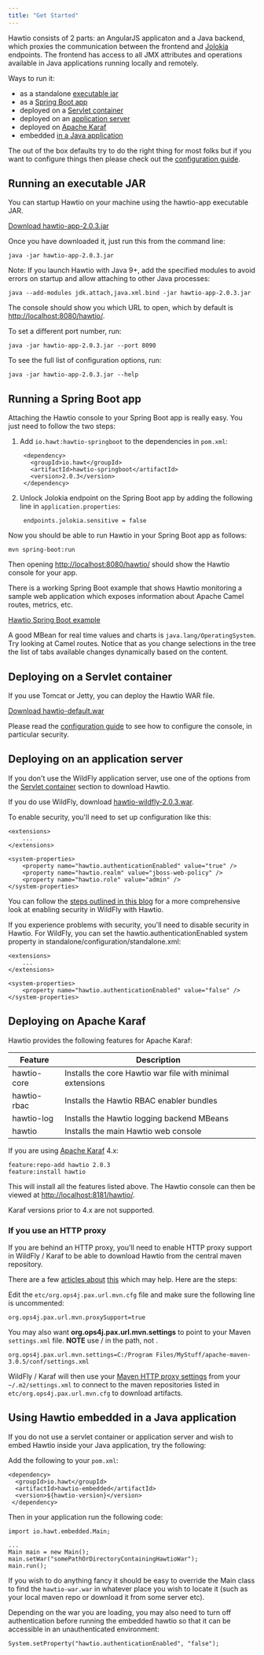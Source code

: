 ```yaml
---
title: "Get Started"
---
```


Hawtio consists of 2 parts: an AngularJS applicaton and a Java backend, which proxies the communication between the frontend and [Jolokia](https://jolokia.org/) endpoints. The frontend has access to all JMX attributes and operations available in Java applications running locally and remotely.

Ways to run it:
* as a standalone [executable jar](#running-an-executable-jar)
* as a [Spring Boot app](#running-a-spring-boot-app)
* deployed on a [Servlet container](#deploying-on-a-servlet-container)
* deployed on an [application server](#deploying-on-an-application-server)
* deployed on [Apache Karaf](#deploying-on-apache-karaf)
* embedded [in a Java application](#using-hawtio-embedded-in-a-java-application)

The out of the box defaults try to do the right thing for most folks but if you want to configure things then please check out the [configuration guide](../configuration/).


## Running an executable JAR

You can startup Hawtio on your machine using the hawtio-app executable JAR.

<a class="btn btn-large btn-primary" href="https://oss.sonatype.org/content/repositories/public/io/hawt/hawtio-app/2.0.3/hawtio-app-2.0.3.jar">Download hawtio-app-2.0.3.jar</a>

Once you have downloaded it, just run this from the command line:

    java -jar hawtio-app-2.0.3.jar

Note: If you launch Hawtio with Java 9+, add the specified modules to avoid errors on startup and allow attaching to other Java processes:

    java --add-modules jdk.attach,java.xml.bind -jar hawtio-app-2.0.3.jar

The console should show you which URL to open, which by default is [http://localhost:8080/hawtio/](http://localhost:8080/hawtio/).

To set a different port number, run:

    java -jar hawtio-app-2.0.3.jar --port 8090

To see the full list of configuration options, run:

    java -jar hawtio-app-2.0.3.jar --help


## Running a Spring Boot app

Attaching the Hawtio console to your Spring Boot app is really easy. You just need to follow the two steps:

1. Add `io.hawt:hawtio-springboot` to the dependencies in `pom.xml`:
    
        <dependency>
          <groupId>io.hawt</groupId>
          <artifactId>hawtio-springboot</artifactId>
          <version>2.0.3</version>
        </dependency>

2. Unlock Jolokia endpoint on the Spring Boot app by adding the following line in `application.properties`:

        endpoints.jolokia.sensitive = false

Now you should be able to run Hawtio in your Spring Boot app as follows:

    mvn spring-boot:run

Then opening [http://localhost:8080/hawtio/](http://localhost:8080/hawtio/) should show the Hawtio console for your app.

There is a working Spring Boot example that shows Hawtio monitoring a sample web application which exposes information about Apache Camel routes, metrics, etc.

<a class="btn btn-large btn-primary" href="https://github.com/hawtio/hawtio/tree/hawtio-2.0.3/examples/springboot">Hawtio Spring Boot example</a>

A good MBean for real time values and charts is `java.lang/OperatingSystem`. Try looking at Camel routes. Notice that as you change selections in the tree the list of tabs available changes dynamically based on the content.


## Deploying on a Servlet container

If you use Tomcat or Jetty, you can deploy the Hawtio WAR file.

<a class="btn btn-primary" href="https://oss.sonatype.org/content/repositories/public/io/hawt/hawtio-default/2.0.3/hawtio-default-2.0.3.war">Download hawtio-default.war</a>

Please read the [configuration guide](../configuration/) to see how to configure the console, in particular security.


## Deploying on an application server

If you don't use the WildFly application server, use one of the options from the [Servlet container](#deploying-on-a-servlet-container) section to download Hawtio.

If you do use WildFly, download [hawtio-wildfly-2.0.3.war](https://oss.sonatype.org/content/repositories/public/io/hawt/hawtio-wildfly/2.0.3/hawtio-wildfly-2.0.3.war).

To enable security, you'll need to set up configuration like this:

    <extensions>
        ...
    </extensions>

    <system-properties>
        <property name="hawtio.authenticationEnabled" value="true" />
        <property name="hawtio.realm" value="jboss-web-policy" />
        <property name="hawtio.role" value="admin" />
    </system-properties>

You can follow the [steps outlined in this blog](http://www.christianposta.com/blog/?p=403) for a more comprehensive
look at enabling security in WildFly with Hawtio.

If you experience problems with security, you'll need to disable security in Hawtio. For WildFly, you can set the hawtio.authenticationEnabled system property in standalone/configuration/standalone.xml:

    <extensions>
        ...
    </extensions>

    <system-properties>
        <property name="hawtio.authenticationEnabled" value="false" />
    </system-properties>


## Deploying on Apache Karaf

Hawtio provides the following features for Apache Karaf:

<div class="table-responsive">
<table class="table table-striped table-condensed table-hover">
  <thead>
  <tr>
    <th>Feature</th>
    <th>Description</th>
  </tr>
  </thead>
  <tbody>
  <tr>
    <td>hawtio-core</td>
    <td>Installs the core Hawtio war file with minimal extensions</td>
  </tr>
  <tr>
    <td>hawtio-rbac</td>
    <td>Installs the Hawtio RBAC enabler bundles</td>
  </tr>
  <tr>
    <td>hawtio-log</td>
    <td>Installs the Hawtio logging backend MBeans</td>
  </tr>
  <tr>
    <td>hawtio</td>
    <td>Installs the main Hawtio web console</td>
  </tr>
</table>
</div>

If you are using [Apache Karaf](http://karaf.apache.org/) 4.x:

    feature:repo-add hawtio 2.0.3
    feature:install hawtio

This will install all the features listed above. The Hawtio console can then be viewed at [http://localhost:8181/hawtio/](http://localhost:8181/hawtio/). 

Karaf versions prior to 4.x are not supported.


### If you use an HTTP proxy

If you are behind an HTTP proxy, you'll need to enable HTTP proxy support in WildFly / Karaf to be able to download Hawtio from the central maven repository.

There are a few [articles about](http://mpashworth.wordpress.com/2012/09/27/installing-apache-karaf-features-behind-a-firewall/) [this](http://stackoverflow.com/questions/9922467/how-to-setup-a-proxy-for-apache-karaf) which may help. Here are the steps:

Edit the `etc/org.ops4j.pax.url.mvn.cfg` file and make sure the following line is uncommented:

    org.ops4j.pax.url.mvn.proxySupport=true

You may also want **org.ops4j.pax.url.mvn.settings** to point to your Maven `settings.xml` file. **NOTE** use / in the path, not \.

    org.ops4j.pax.url.mvn.settings=C:/Program Files/MyStuff/apache-maven-3.0.5/conf/settings.xml

WildFly / Karaf will then use your [Maven HTTP proxy settings](http://maven.apache.org/guides/mini/guide-proxies.html) from your `~/.m2/settings.xml` to connect to the maven repositories listed in `etc/org.ops4j.pax.url.mvn.cfg` to download artifacts.


## Using Hawtio embedded in a Java application

If you do not use a servlet container or application server and wish to embed Hawtio inside your Java application, try the following:

Add the following to your `pom.xml`:

    <dependency>
      <groupId>io.hawt</groupId>
      <artifactId>hawtio-embedded</artifactId>
      <version>${hawtio-version}</version>
     </dependency>

Then in your application run the following code:

    import io.hawt.embedded.Main;

    ...
    Main main = new Main();
    main.setWar("somePathOrDirectoryContainingHawtioWar");
    main.run();

If you wish to do anything fancy it should be easy to override the Main class to find the `hawtio-war.war` in whatever place you wish to locate it (such as your local maven repo or download it from some server etc).

Depending on the war you are loading, you may also need to turn off authentication before running the embedded hawtio so that it can be accessible in an unauthenticated environment:

    System.setProperty("hawtio.authenticationEnabled", "false");
